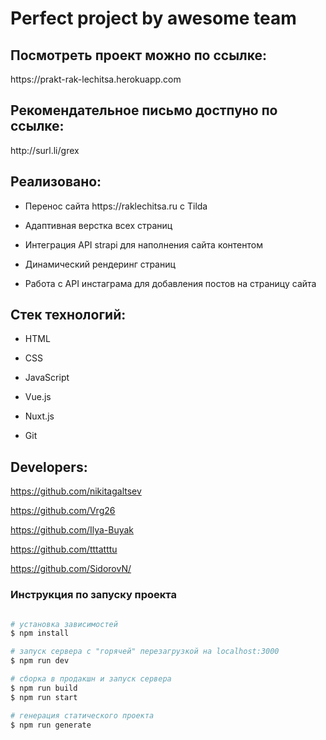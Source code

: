 <h1>Perfect project by awesome team</h1>

<h2>Посмотреть проект можно по ссылке:</h2>
  <p>https://prakt-rak-lechitsa.herokuapp.com</p>
<h2>Рекомендательное письмо достпуно по ссылке:</h2>
  <p>http://surl.li/grex</p>
<h2>Реализовано:</h2>
<ul>
  <li><p>Перенос сайта https://raklechitsa.ru с Tilda</p></li>
  <li><p>Адаптивная верстка всех страниц</p></li>
  <li><p>Интеграция API strapi для наполнения сайта контентом</p></li>
  <li><p>Динамический рендеринг страниц</p></li>
  <li><p>Работа с API инстаграма для добавления постов на страницу сайта</p></li>
</ul>
<h2>Стек технологий:</h2>
<ul>
  <li><p>HTML</p></li>
  <li><p>CSS</p></li>
  <li><p>JavaScript</p></li>
  <li><p>Vue.js</p></li>
  <li><p>Nuxt.js</p></li>
  <li><p>Git</p></li>
</ul>

<h2>Developers:</h2>

https://github.com/nikitagaltsev

https://github.com/Vrg26

https://github.com/Ilya-Buyak

https://github.com/tttatttu

https://github.com/SidorovN/


### Инструкция по запуску проекта
```bash

# установка зависимостей
$ npm install

# запуск сервера с "горячей" перезагрузкой на localhost:3000
$ npm run dev

# сборка в продакшн и запуск сервера
$ npm run build
$ npm run start

# генерация статического проекта
$ npm run generate

```
